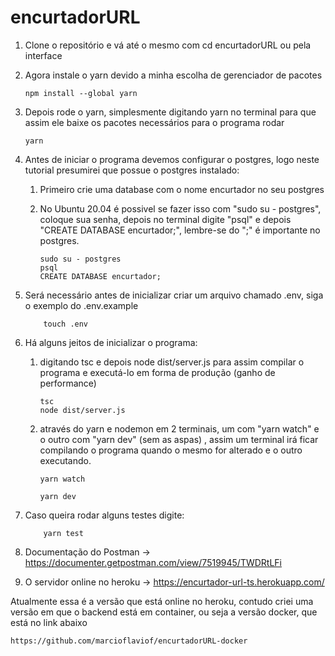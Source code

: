 # encurtadorURL

 1. Clone o repositório e vá até o mesmo com cd encurtadorURL ou pela interface

 2. Agora instale o yarn devido a minha escolha de gerenciador de pacotes

        npm install --global yarn

      
 3. Depois rode o yarn, simplesmente digitando yarn no terminal para que assim ele baixe os pacotes necessários para o programa rodar

        yarn


 4. Antes de iniciar o programa devemos configurar o postgres, logo neste tutorial presumirei que possue o postgres instalado:
       1. Primeiro crie uma database com o nome encurtador no seu postgres
       2. No Ubuntu 20.04 é possivel se fazer isso com "sudo su - postgres", coloque sua senha, depois no terminal digite "psql"
          e depois "CREATE DATABASE encurtador;", lembre-se do ";" é importante no postgres.

              sudo su - postgres
              psql
              CREATE DATABASE encurtador;

          
 5. Será necessário antes de inicializar criar um arquivo chamado .env, siga o exemplo do .env.example

            touch .env


 6. Há alguns jeitos de inicializar o programa:
      1. digitando tsc e depois node dist/server.js para assim compilar o programa e executá-lo em forma de produção (ganho de performance)

             tsc
             node dist/server.js

      
      2. através do yarn e nodemon em 2 terminais, um com "yarn watch" e o outro com "yarn dev" (sem as aspas) , assim um terminal irá ficar
         compilando o programa quando o mesmo for alterado e o outro executando.

             yarn watch

             yarn dev
   
 
 7. Caso queira rodar alguns testes digite:
      
            yarn test
 
 8. Documentação do Postman -> https://documenter.getpostman.com/view/7519945/TWDRtLFi

 9. O servidor online no heroku -> https://encurtador-url-ts.herokuapp.com/
 
 Atualmente essa é a versão que está online no heroku, contudo criei uma versão em que o backend está em container, ou seja a versão docker, que está no link abaixo
 
    https://github.com/marcioflaviof/encurtadorURL-docker
 
